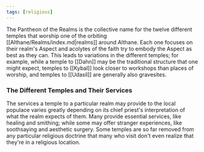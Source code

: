 ```yaml
---
tags: [religious]
---
```


The Pantheon of the Realms is the collective name for the twelve different temples that worship one of the orbiting [[Althane/Realms/index.md|realms]] around Althane. Each one focuses on their realm's Aspect and acolytes of the faith try to embody the Aspect as best as they can. This leads to variations in the different temples; for example, while a temple to [[Dahn]] may be the traditional structure that one might expect, temples to [[Kybal]] look closer to workshops than places of worship, and temples to [[Udasil]] are generally also gravesites.

### The Different Temples and Their Services

The services a temple to a particular realm may provide to the local populace varies greatly depending on its chief priest's interpretation of what the realm expects of them. Many provide essential services, like healing and smithing; while some may offer stranger experiences, like soothsaying and aesthetic surgery. Some temples are so far removed from any particular religious doctrine that many who visit don't even realize that they're in a religious location.
